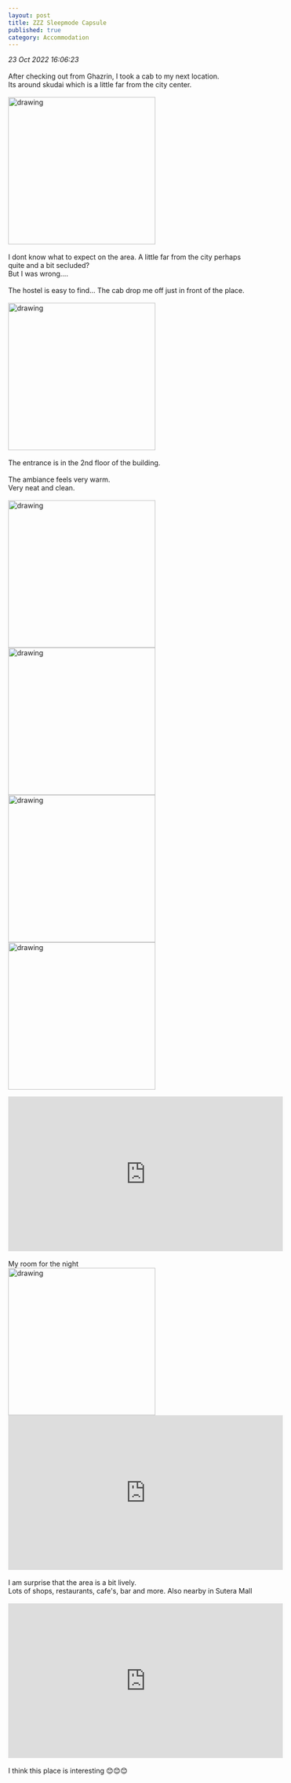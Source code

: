 ```yaml
---
layout: post
title: ZZZ Sleepmode Capsule
published: true
category: Accommodation
---
```

_23 Oct 2022 16:06:23_
<br>
<br>
After checking out from Ghazrin, I took a cab to my next location.
<br>
Its around skudai which is a little far from the city center.
<br>
<br>
<img src="https://drive.google.com/uc?export=view&id=10eP0EWy_aLAfDk453IMuCwq9j7AhvUGv" alt="drawing" width="300"/>
<br>
<br>
I dont know what to expect on the area. A little far from the city perhaps quite and a bit secluded?
<br>
But I was wrong....
<br>
<br>
The hostel is easy to find... The cab drop me off just in front of the place.
<br>
<br>
<img src="https://drive.google.com/uc?export=view&id=19Jr2VVHv-jUThs0KHJPv-d5z0OCEBwsY" alt="drawing" width="300"/>
<br>
<br>
The entrance is in the 2nd floor of the building.
<br>
<br>
The ambiance feels very warm.
<br>
Very neat and clean.
<br>
<br>
<img src="https://drive.google.com/uc?export=view&id=1Jwdg_Z4u20TpXA66Ko4X4-LyYfGO0HLM" alt="drawing" width="300"/> <img src="https://drive.google.com/uc?export=view&id=1lqQodtfS8Iffm8v_3iiVB4Ms0q_OgQQM" alt="drawing" width="300"/>
<img src="https://drive.google.com/uc?export=view&id=1KBM6tuhHQB6RwsWWHXrDL7BurqZwrI6X" alt="drawing" width="300"/> <img src="https://drive.google.com/uc?export=view&id=12EolVeNvUWGyuO53N01-XNzB5RAXKFYn" alt="drawing" width="300"/>
<br>
<iframe width="560" height="315"
src="https://www.youtube.com/embed/X3Gb8SOGM-Y"
frameborder="0" 
allow="accelerometer; autoplay; encrypted-media; gyroscope; picture-in-picture" 
allowfullscreen></iframe>
<br>
<br>
My room for the night
<br>
<img src="https://drive.google.com/uc?export=view&id=1m6exLCNY9cSFf-YnceMWHZuN5ylKKPdC" alt="drawing" width="300"/>
<br>
<iframe width="560" height="315"
src="https://www.youtube.com/embed/WxmizwBLUkY"
frameborder="0" 
allow="accelerometer; autoplay; encrypted-media; gyroscope; picture-in-picture" 
allowfullscreen></iframe>
<br>
<br>
I am surprise that the area is a bit lively.
<br>
Lots of shops, restaurants, cafe's, bar and more. Also nearby in Sutera Mall
<br>
<br>
<iframe width="560" height="315"
src="https://www.youtube.com/embed/C6ALdjCccE4"
frameborder="0" 
allow="accelerometer; autoplay; encrypted-media; gyroscope; picture-in-picture" 
allowfullscreen></iframe>
<br>
<br>
I think this place is interesting 😊😊😊
<br>

